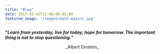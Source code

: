 ```yaml
---
title: "Blog"
date: 2017-03-02T12:00:00-05:00
featured_image: '/images/math-majors.jpg'
---
```

<strong>"_Learn from yesterday, live for today, hope for tomorrow. The important thing is not to stop questioning._"</strong><br> 
<center>_Albert Einstein_</center>

